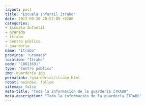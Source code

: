 ```yaml
---
layout: post
title: "Escuela Infantil Ítrabo"
date: 2017-09-20 20:57:05 +0200
categories:
- Escuela Infantil
- granada
- itrabo
- Centro público
- guarderia
name: "Ítrabo"
province: "Granada"
location: "Itrabo"
code: "18013691"
type: "Centro público"
img: guarderia.jpg
permalink: /guarderias/itrabo.html
robot: noindex, follow
sitemap: false
meta-title: "Toda la información de la guardería ÍTRABO"
meta-description: "Toda la información de la guardería ÍTRABO"
---
```

